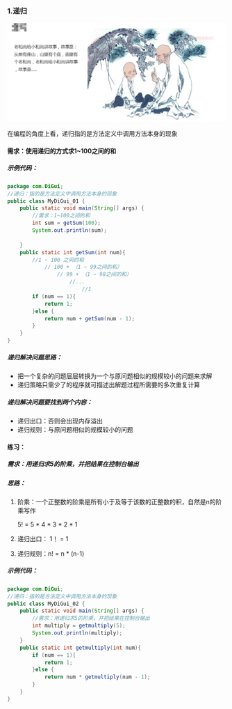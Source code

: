 ### 1.递归

![150-1](img/150-1.png)

在编程的角度上看，递归指的是方法定义中调用方法本身的现象

#### 需求：使用递归的方式求1~100之间的和

##### 示例代码：

```java
package com.DiGui;
//递归：指的是方法定义中调用方法本身的现象
public class MyDiGui_01 {
    public static void main(String[] args) {
        //需求：1~100之间的和
        int sum = getSum(100);
        System.out.println(sum);

    }
    public static int getSum(int num){
        //1 ~ 100 之间的和
            // 100 + （1 ~ 99之间的和）
                // 99 + （1 ~ 98之间的和）
                    //...
                        //1
        if (num == 1){
            return 1;
        }else {
            return num + getSum(num - 1);
        }
    }
}
```

##### 递归解决问题思路：

- 把一个复杂的问题层层转换为一个与原问题相似的规模较小的问题来求解
- 递归策略只需少了的程序就可描述出解题过程所需要的多次重复计算

##### 递归解决问题要找到两个内容：

- 递归出口：否则会出现内存溢出
- 递归规则：与原问题相似的规模较小的问题

#### 练习：

##### 需求：用递归求5的阶乘，并把结果在控制台输出

##### 思路：

1. 阶乘：一个正整数的阶乘是所有小于及等于该数的正整数的积，自然是n的阶乘写作

   5! = 5 * 4 * 3 *  2 * 1 

2. 递归出口： 1！ = 1

3. 递归规则：n! = n * (n-1)

##### 示例代码：

```java
package com.DiGui;
//递归：指的是方法定义中调用方法本身的现象
public class MyDiGui_02 {
    public static void main(String[] args) {
        //需求：用递归求5的阶乘，并把结果在控制台输出
        int multiply = getmultiply(5);
        System.out.println(multiply);
    }
    public static int getmultiply(int num){
        if (num == 1){
            return 1;
        }else {
            return num * getmultiply(num - 1);
        }
    }
}
```